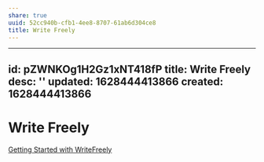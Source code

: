 ```yaml
---
share: true
uuid: 52cc940b-cfb1-4ee8-8707-61ab6d304ce8
title: Write Freely
---
```

---
id: pZWNKOg1H2Gz1xNT418fP
title: Write Freely
desc: ''
updated: 1628444413866
created: 1628444413866
---
# Write Freely
[Getting Started with WriteFreely](https://writefreely.org/start)
